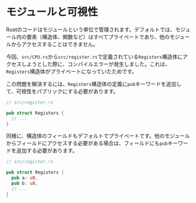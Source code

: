 # モジュールと可視性

Rustのコードはモジュールという単位で管理されます。デフォルトでは、モジュール内の要素（構造体、関数など）はすべてプライベートであり、他のモジュールからアクセスすることはできません。

今回、`src/CPU.rs`から`src/register.rs`で定義されている`Registers`構造体にアクセスしようとした際に、コンパイルエラーが発生しました。これは、`Registers`構造体がプライベートになっていたためです。

この問題を解決するには、`Registers`構造体の定義に`pub`キーワードを追加して、可視性をパブリックにする必要があります。

```rust
// src/register.rs

pub struct Registers {
  // ...
}
```

同様に、構造体のフィールドもデフォルトでプライベートです。他のモジュールからフィールドにアクセスする必要がある場合は、フィールドにも`pub`キーワードを追加する必要があります。

```rust
// src/register.rs

pub struct Registers {
  pub a: u8,
  pub b: u8,
  // ...
}
```
